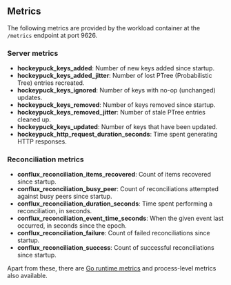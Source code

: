 ## Metrics

The following metrics are provided by the workload container at the `/metrics` endpoint at port 9626.

### Server metrics

* **hockeypuck_keys_added**: Number of new keys added since startup.
* **hockeypuck_keys_added_jitter**: Number of lost PTree (Probabilistic Tree) entries recreated.
* **hockeypuck_keys_ignored**: Number of keys with no-op (unchanged) updates.
* **hockeypuck_keys_removed**: Number of keys removed since startup.
* **hockeypuck_keys_removed_jitter**: Number of stale PTree entries cleaned up.
* **hockeypuck_keys_updated**: Number of keys that have been updated.
* **hockeypuck_http_request_duration_seconds**: Time spent generating HTTP responses.

### Reconciliation metrics

* **conflux_reconciliation_items_recovered**: Count of items recovered since startup.
* **conflux_reconciliation_busy_peer**: Count of reconciliations attempted against busy peers since startup.
* **conflux_reconciliation_duration_seconds**: Time spent performing a reconciliation, in seconds.
* **conflux_reconciliation_event_time_seconds**: When the given event last occurred, in seconds since the epoch.
* **conflux_reconciliation_failure**: Count of failed reconciliations since startup.
* **conflux_reconciliation_success**: Count of successful reconciliations since startup.

Apart from these, there are [Go runtime metrics](https://pkg.go.dev/runtime/metrics) and process-level metrics also available.